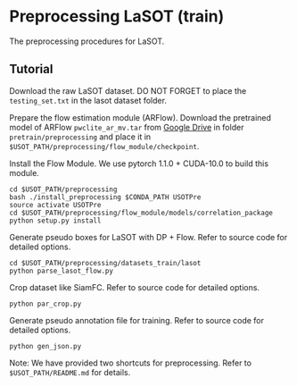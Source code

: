 # Preprocessing LaSOT (train)

The preprocessing procedures for LaSOT.

## Tutorial

Download the raw LaSOT dataset. 
DO NOT FORGET to place the `testing_set.txt` in the lasot dataset folder.

Prepare the flow estimation module (ARFlow).
Download the pretrained model of ARFlow `pwclite_ar_mv.tar` 
from [Google Drive](https://drive.google.com/drive/folders/1oa5fJN_QicIF1aJ-Uth2IQaY_bOW49Ia?usp=sharing)
in folder `pretrain/preprocessing` and place it in 
`$USOT_PATH/preprocessing/flow_module/checkpoint`.

Install the Flow Module. We use pytorch 1.1.0 + CUDA-10.0 to build this module.
 
```shell
cd $USOT_PATH/preprocessing
bash ./install_preprocessing $CONDA_PATH USOTPre
source activate USOTPre
cd $USOT_PATH/preprocessing/flow_module/models/correlation_package
python setup.py install
```

Generate pseudo boxes for LaSOT with DP + Flow. 
 Refer to source code for detailed options.
 
```shell
cd $USOT_PATH/preprocessing/datasets_train/lasot
python parse_lasot_flow.py
```

Crop dataset like SiamFC. 
 Refer to source code for detailed options.
 
```shell
python par_crop.py
```

Generate pseudo annotation file for training.
 Refer to source code for detailed options.
 
```shell
python gen_json.py
```

Note: We have provided two shortcuts for preprocessing. 
Refer to `$USOT_PATH/README.md` for details.
